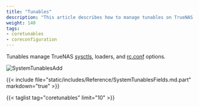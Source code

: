 ```yaml
---
title: "Tunables"
description: "This article describes how to manage tunables on TrueNAS CORE."
weight: 140
tags:
- coretunables
- coreconfiguration
---
```


Tunables manage TrueNAS [sysctls](https://www.freebsd.org/cgi/man.cgi?query=sysctl), loaders, and [rc.conf](https://www.freebsd.org/cgi/man.cgi?query=rc.conf) options.

![SystemTunablesAdd](/images/CORE/12.0/SystemTunablesAdd.png "Adding a Tunable")

{{< include file="static/includes/Reference/SystemTunablesFields.md.part" markdown="true" >}}

{{< taglist tag="coretunables" limit="10" >}}
